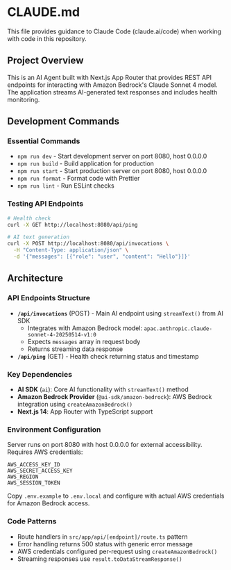 # CLAUDE.md

This file provides guidance to Claude Code (claude.ai/code) when working with code in this repository.

## Project Overview

This is an AI Agent built with Next.js App Router that provides REST API endpoints for interacting with Amazon Bedrock's Claude Sonnet 4 model. The application streams AI-generated text responses and includes health monitoring.

## Development Commands

### Essential Commands

- `npm run dev` - Start development server on port 8080, host 0.0.0.0
- `npm run build` - Build application for production
- `npm run start` - Start production server on port 8080, host 0.0.0.0
- `npm run format` - Format code with Prettier
- `npm run lint` - Run ESLint checks

### Testing API Endpoints

```bash
# Health check
curl -X GET http://localhost:8080/api/ping

# AI text generation
curl -X POST http://localhost:8080/api/invocations \
  -H "Content-Type: application/json" \
  -d '{"messages": [{"role": "user", "content": "Hello"}]}'
```

## Architecture

### API Endpoints Structure

- **`/api/invocations`** (POST) - Main AI endpoint using `streamText()` from AI SDK
  - Integrates with Amazon Bedrock model: `apac.anthropic.claude-sonnet-4-20250514-v1:0`
  - Expects `messages` array in request body
  - Returns streaming data response
- **`/api/ping`** (GET) - Health check returning status and timestamp

### Key Dependencies

- **AI SDK** (`ai`): Core AI functionality with `streamText()` method
- **Amazon Bedrock Provider** (`@ai-sdk/amazon-bedrock`): AWS Bedrock integration using `createAmazonBedrock()`
- **Next.js 14**: App Router with TypeScript support

### Environment Configuration

Server runs on port 8080 with host 0.0.0.0 for external accessibility. Requires AWS credentials:

```
AWS_ACCESS_KEY_ID
AWS_SECRET_ACCESS_KEY
AWS_REGION
AWS_SESSION_TOKEN
```

Copy `.env.example` to `.env.local` and configure with actual AWS credentials for Amazon Bedrock access.

### Code Patterns

- Route handlers in `src/app/api/[endpoint]/route.ts` pattern
- Error handling returns 500 status with generic error message
- AWS credentials configured per-request using `createAmazonBedrock()`
- Streaming responses use `result.toDataStreamResponse()`
